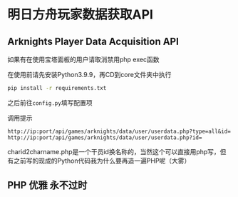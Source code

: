 # 明日方舟玩家数据获取API
## Arknights Player Data Acquisition API
如果有在使用宝塔面板的用户请取消禁用php exec函数

在使用前请先安装Python3.9.9，再CD到core文件夹中执行

```cmd
pip install -r requirements.txt
```

之后前往`config.py`填写配置项

调用提示

`http://ip:port/api/games/arknights/data/user/userdata.php?type=all&id=`
`http://ip:port/api/games/arknights/data/user/userdata.php?id=`

charid2charname.php是一个干员id换名称的，当然这个可以直接用php写，但有之前写的现成的Python代码我为什么要再造一遍PHP呢（大雾）

## PHP 优雅 永不过时